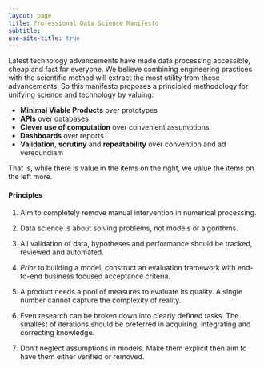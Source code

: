 ```yaml
---
layout: page
title: Professional Data Science Manifesto
subtitle: 
use-site-title: true
---
```


Latest technology advancements have made data processing accessible, cheap and fast for everyone. We believe combining engineering practices with the scientific method will extract the most utility from these advancements. So this manifesto proposes a principled methodology for unifying science and technology by valuing:

 - **Minimal Viable Products** over prototypes
 - **APIs** over databases
 - **Clever use of computation** over convenient assumptions
 - **Dashboards** over reports
 - **Validation**, **scrutiny** and **repeatability** over convention and ad verecundiam

That is, while there is value in the items on the right, we value the items on the left more.

#### Principles

1. Aim to completely remove manual intervention in numerical processing.

2. Data science is about solving problems, not models or algorithms.

3. All validation of data, hypotheses and performance should be tracked, reviewed and automated.

4. *Prior* to building a model, construct an evaluation framework with end-to-end business focused acceptance criteria.

5. A product needs a pool of measures to evaluate its quality. A single number cannot capture the complexity of reality.

6. Even research can be broken down into clearly defined tasks. The smallest of iterations should be preferred in acquiring, integrating and correcting knowledge.

7. Don’t neglect assumptions in models. Make them explicit then aim to have them either verified or removed.

[//]: # (Authors:)
[//]: # (Sam Savage)
[//]: # (Gianmario Spacagna)
[//]: # (Victor Paraschiv)
